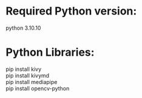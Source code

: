 # Required Python version: <br/>
python 3.10.10<br/>

# Python Libraries: <br/>
pip install kivy<br/>
pip install kivymd<br/>
pip install mediapipe<br/>
pip install opencv-python<br/>

